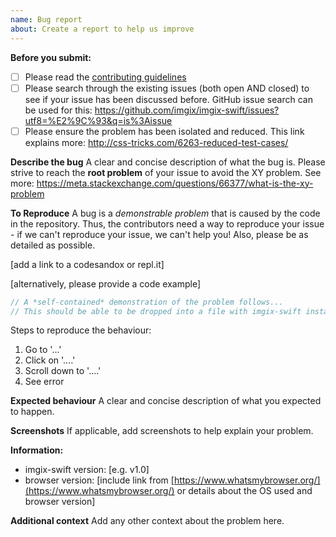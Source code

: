 ```yaml
---
name: Bug report
about: Create a report to help us improve
---
```


**Before you submit:**

- [ ] Please read the [contributing guidelines](CONTRIBUTING.md)
- [ ] Please search through the existing issues (both open AND closed) to see if your issue has been discussed before. GitHub issue search can be used for this: https://github.com/imgix/imgix-swift/issues?utf8=%E2%9C%93&q=is%3Aissue
- [ ] Please ensure the problem has been isolated and reduced. This link explains more: http://css-tricks.com/6263-reduced-test-cases/

**Describe the bug**
A clear and concise description of what the bug is. Please strive to reach the **root problem** of your issue to avoid the XY problem. See more: https://meta.stackexchange.com/questions/66377/what-is-the-xy-problem

**To Reproduce**
A bug is a _demonstrable problem_ that is caused by the code in the repository. Thus, the contributors need a way to reproduce your issue - if we can't reproduce your issue, we can't help you! Also, please be as detailed as possible.

[add a link to a codesandox or repl.it]

[alternatively, please provide a code example]

```js
// A *self-contained* demonstration of the problem follows...
// This should be able to be dropped into a file with imgix-swift installed and just work
```

Steps to reproduce the behaviour:

1.  Go to '...'
2.  Click on '....'
3.  Scroll down to '....'
4.  See error

**Expected behaviour**
A clear and concise description of what you expected to happen.

**Screenshots**
If applicable, add screenshots to help explain your problem.

**Information:**

- imgix-swift version: [e.g. v1.0]
- browser version: [include link from [https://www.whatsmybrowser.org/](https://www.whatsmybrowser.org/) or details about the OS used and browser version]

**Additional context**
Add any other context about the problem here.
